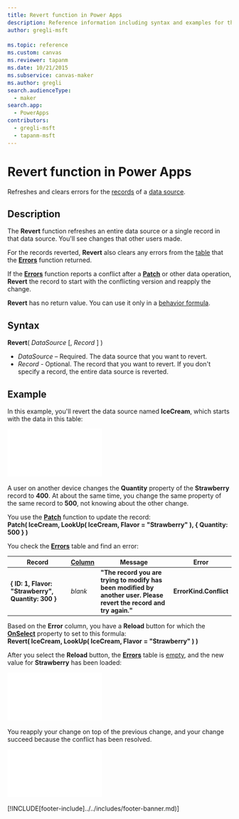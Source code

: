```yaml
---
title: Revert function in Power Apps
description: Reference information including syntax and examples for the Revert function in Power Apps.
author: gregli-msft

ms.topic: reference
ms.custom: canvas
ms.reviewer: tapanm
ms.date: 10/21/2015
ms.subservice: canvas-maker
ms.author: gregli
search.audienceType: 
  - maker
search.app: 
  - PowerApps
contributors:
  - gregli-msft
  - tapanm-msft
---
```

# Revert function in Power Apps
Refreshes and clears errors for the [records](/power-apps/maker/canvas-apps/working-with-tables#records) of a [data source](/power-apps/maker/canvas-apps/working-with-data-sources).

## Description
The **Revert** function refreshes an entire data source or a single record in that data source. You'll see changes that other users made.

For the records reverted, **Revert** also clears any errors from the [table](/power-apps/maker/canvas-apps/working-with-tables.md) that the **[Errors](function-errors)** function returned.

If the **[Errors](function-errors.md)** function reports a conflict after a **[Patch](function-patch.md)** or other data operation, **Revert** the record to start with the conflicting version and reapply the change.

**Revert** has no return value. You can use it only in a [behavior formula](/power-apps/maker/canvas-apps/working-with-formulas-in-depth).

## Syntax
**Revert**( *DataSource* [, *Record* ] )

* *DataSource* – Required. The data source that you want to revert.
* *Record* - Optional.  The record that you want to revert.  If you don't specify a record, the entire data source is reverted.

## Example
In this example, you'll revert the data source named **IceCream**, which starts with the data in this table:

![IceCream example.](media/function-revert/icecream.png)

A user on another device changes the **Quantity** property of the **Strawberry** record to **400**.  At about the same time, you change the same property of the same record to **500**, not knowing about the other change.

You use the **[Patch](function-patch.md)** function to update the record:<br>
**Patch( IceCream, LookUp( IceCream, Flavor = "Strawberry" ), { Quantity: 500 } )**

You check the **[Errors](function-errors.md)** table and find an error:

| Record | [Column](/power-apps/maker/canvas-apps/working-with-tables#columns) | Message | Error |
| --- | --- | --- | --- |
| **{ ID: 1, Flavor: "Strawberry", Quantity: 300 }** |*blank* |**"The record you are trying to modify has been modified by another user.  Please revert the record and try again."** |**ErrorKind.Conflict** |

Based on the **Error** column, you have a **Reload** button for which the **[OnSelect](/power-apps/maker/canvas-apps/controls/properties-core)** property to set to this formula:<br>
**Revert( IceCream, LookUp( IceCream, Flavor = "Strawberry" ) )**

After you select the **Reload** button, the **[Errors](function-errors.md)** table is [empty](function-isblank-isempty.md), and the new value for **Strawberry** has been loaded:

![New value for Strawberry ice cream.](media/function-revert/icecream-after.png)

You reapply your change on top of the previous change, and your change succeed because the conflict has been resolved.

![Reapplied changes with resolved conflict.](media/function-revert/icecream-success.png)



[!INCLUDE[footer-include]../../includes/footer-banner.md)]
